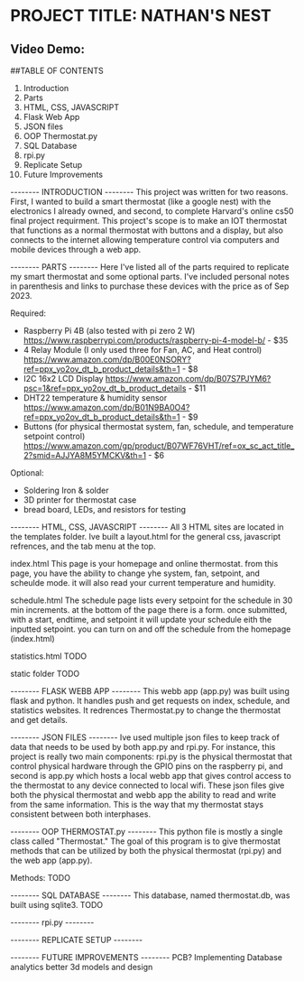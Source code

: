 # PROJECT TITLE: NATHAN'S NEST
## Video Demo:  <URL HERE>

##TABLE OF CONTENTS
1) Introduction
2) Parts
3) HTML, CSS, JAVASCRIPT
2) Flask Web App
3) JSON files
4) OOP Thermostat.py
5) SQL Database
5) rpi.py
6) Replicate Setup
7) Future Improvements


-------- INTRODUCTION --------
This project was written for two reasons. First, I wanted to build a smart thermostat (like a google nest) with the electronics I already owned, and second, to complete Harvard's online cs50 final project requirment. This project's scope is to make an IOT thermostat that functions as a normal thermostat with buttons and a display, but also connects to the internet allowing temperature control via computers and mobile devices through a web app.


-------- PARTS --------
Here I've listed all of the parts required to replicate my smart thermostat and some optional parts. I've included personal notes in parenthesis and links to purchase these devices with the price as of Sep 2023.

Required:
- Raspberry Pi 4B (also tested with pi zero 2 W) https://www.raspberrypi.com/products/raspberry-pi-4-model-b/ - $35
- 4 Relay Module (I only used three for Fan, AC, and Heat control) https://www.amazon.com/dp/B00E0NSORY?ref=ppx_yo2ov_dt_b_product_details&th=1 - $8
- I2C 16x2 LCD Display https://www.amazon.com/dp/B07S7PJYM6?psc=1&ref=ppx_yo2ov_dt_b_product_details - $11
- DHT22 temperature & humidity sensor https://www.amazon.com/dp/B01N9BA0O4?ref=ppx_yo2ov_dt_b_product_details&th=1 - $9
- Buttons (for physical thermostat system, fan, schedule, and temperature setpoint control) https://www.amazon.com/gp/product/B07WF76VHT/ref=ox_sc_act_title_2?smid=AJJYA8M5YMCKV&th=1 - $6

Optional:
- Soldering Iron & solder
- 3D printer for thermostat case
- bread board, LEDs, and resistors for testing


-------- HTML, CSS, JAVASCRIPT --------
All 3 HTML sites are located in the templates folder. Ive built a layout.html for the general css, javascript refrences, and the tab menu at the top.

index.html
This page is your homepage and online thermostat. from this page, you have the ability to change yhe system, fan, setpoint, and scheulde mode. it will also read your current temperature and humidity.

schedule.html
The schedule page lists every setpoint for the schedule in 30 min increments. at the bottom of the page there is a form. once submitted, with a start, endtime, and setpoint it will update your schedule eith the inputted setpoint. you can turn on and off the schedule from the homepage (index.html)

statistics.html
TODO

static folder
TODO

-------- FLASK WEBB APP --------
This webb app (app.py) was built using flask and python. It handles push and get requests on index, schedule, and statistics websites.
It redrences Thermostat.py to change the thermostat and get details.


-------- JSON FILES --------
Ive used multiple json files to keep track of data that needs to be used by both app.py and rpi.py. For instance, this project is really two main components: rpi.py is the physical thermostat that control physical hardware through the GPIO pins on the raspberry pi, and second is app.py which hosts a local webb app that gives control access to the thermostat to any device connected to local wifi. These json files give both the physical thermostat and webb app the ability to read and write from the same information. This is the way that my thermostat stays consistent between both interphases.


-------- OOP THERMOSTAT.py --------
This python file is mostly a single class called "Thermostat." The goal of this program is to give thermostat methods that can be utilized by both the physical thermostat (rpi.py) and the web app (app.py).

Methods:
TODO


-------- SQL DATABASE --------
This database, named thermostat.db, was built using sqlite3.
TODO


-------- rpi.py --------


-------- REPLICATE SETUP --------


-------- FUTURE IMPROVEMENTS --------
PCB?
Implementing Database analytics
better 3d models and design

